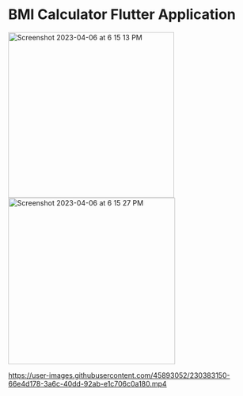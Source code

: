 # BMI Calculator Flutter Application


<img width="335" alt="Screenshot 2023-04-06 at 6 15 13 PM" src="https://user-images.githubusercontent.com/45893052/230382969-032733a7-0d57-46b7-a338-67f1b96f0b63.png">


<img width="337" alt="Screenshot 2023-04-06 at 6 15 27 PM" src="https://user-images.githubusercontent.com/45893052/230382987-0ed9481f-1f84-4bff-be10-76695c994ff2.png">




https://user-images.githubusercontent.com/45893052/230383150-66e4d178-3a6c-40dd-92ab-e1c706c0a180.mp4


